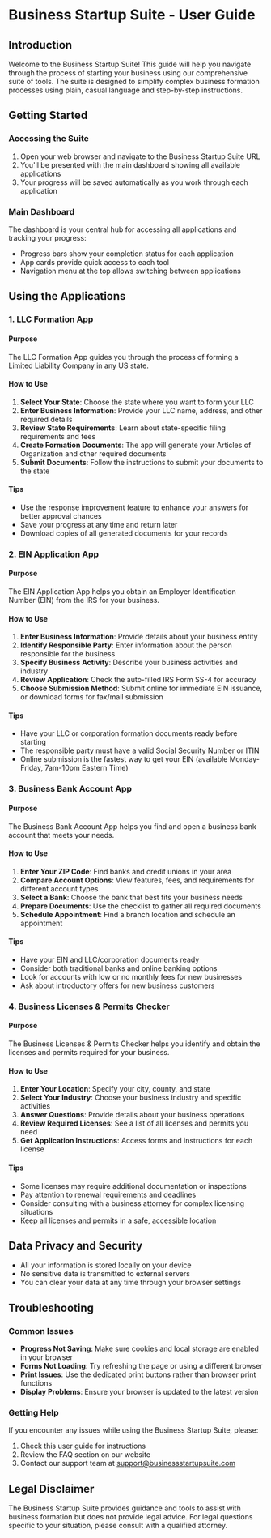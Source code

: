 # Business Startup Suite - User Guide

## Introduction
Welcome to the Business Startup Suite! This guide will help you navigate through the process of starting your business using our comprehensive suite of tools. The suite is designed to simplify complex business formation processes using plain, casual language and step-by-step instructions.

## Getting Started

### Accessing the Suite
1. Open your web browser and navigate to the Business Startup Suite URL
2. You'll be presented with the main dashboard showing all available applications
3. Your progress will be saved automatically as you work through each application

### Main Dashboard
The dashboard is your central hub for accessing all applications and tracking your progress:
- Progress bars show your completion status for each application
- App cards provide quick access to each tool
- Navigation menu at the top allows switching between applications

## Using the Applications

### 1. LLC Formation App

#### Purpose
The LLC Formation App guides you through the process of forming a Limited Liability Company in any US state.

#### How to Use
1. **Select Your State**: Choose the state where you want to form your LLC
2. **Enter Business Information**: Provide your LLC name, address, and other required details
3. **Review State Requirements**: Learn about state-specific filing requirements and fees
4. **Create Formation Documents**: The app will generate your Articles of Organization and other required documents
5. **Submit Documents**: Follow the instructions to submit your documents to the state

#### Tips
- Use the response improvement feature to enhance your answers for better approval chances
- Save your progress at any time and return later
- Download copies of all generated documents for your records

### 2. EIN Application App

#### Purpose
The EIN Application App helps you obtain an Employer Identification Number (EIN) from the IRS for your business.

#### How to Use
1. **Enter Business Information**: Provide details about your business entity
2. **Identify Responsible Party**: Enter information about the person responsible for the business
3. **Specify Business Activity**: Describe your business activities and industry
4. **Review Application**: Check the auto-filled IRS Form SS-4 for accuracy
5. **Choose Submission Method**: Submit online for immediate EIN issuance, or download forms for fax/mail submission

#### Tips
- Have your LLC or corporation formation documents ready before starting
- The responsible party must have a valid Social Security Number or ITIN
- Online submission is the fastest way to get your EIN (available Monday-Friday, 7am-10pm Eastern Time)

### 3. Business Bank Account App

#### Purpose
The Business Bank Account App helps you find and open a business bank account that meets your needs.

#### How to Use
1. **Enter Your ZIP Code**: Find banks and credit unions in your area
2. **Compare Account Options**: View features, fees, and requirements for different account types
3. **Select a Bank**: Choose the bank that best fits your business needs
4. **Prepare Documents**: Use the checklist to gather all required documents
5. **Schedule Appointment**: Find a branch location and schedule an appointment

#### Tips
- Have your EIN and LLC/corporation documents ready
- Consider both traditional banks and online banking options
- Look for accounts with low or no monthly fees for new businesses
- Ask about introductory offers for new business customers

### 4. Business Licenses & Permits Checker

#### Purpose
The Business Licenses & Permits Checker helps you identify and obtain the licenses and permits required for your business.

#### How to Use
1. **Enter Your Location**: Specify your city, county, and state
2. **Select Your Industry**: Choose your business industry and specific activities
3. **Answer Questions**: Provide details about your business operations
4. **Review Required Licenses**: See a list of all licenses and permits you need
5. **Get Application Instructions**: Access forms and instructions for each license

#### Tips
- Some licenses may require additional documentation or inspections
- Pay attention to renewal requirements and deadlines
- Consider consulting with a business attorney for complex licensing situations
- Keep all licenses and permits in a safe, accessible location

## Data Privacy and Security
- All your information is stored locally on your device
- No sensitive data is transmitted to external servers
- You can clear your data at any time through your browser settings

## Troubleshooting

### Common Issues
- **Progress Not Saving**: Make sure cookies and local storage are enabled in your browser
- **Forms Not Loading**: Try refreshing the page or using a different browser
- **Print Issues**: Use the dedicated print buttons rather than browser print functions
- **Display Problems**: Ensure your browser is updated to the latest version

### Getting Help
If you encounter any issues while using the Business Startup Suite, please:
1. Check this user guide for instructions
2. Review the FAQ section on our website
3. Contact our support team at support@businessstartupsuite.com

## Legal Disclaimer
The Business Startup Suite provides guidance and tools to assist with business formation but does not provide legal advice. For legal questions specific to your situation, please consult with a qualified attorney.